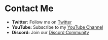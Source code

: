 # Contact Me

- **Twitter:** Follow me on [Twitter](https://twitter.com/PlaytoEarnWorl1)
- **YouTube:** Subscribe to my [YouTube Channel](https://www.youtube.com/@Playtoearnworld)
- **Discord:** Join our [Discord Community](https://discord.gg/qPM6DVNkM4)